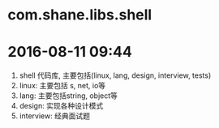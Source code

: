 # com.shane.libs.shell
# 2016-08-11 09:44
1. shell 代码库, 主要包括(linux, lang, design, interview, tests)
2. linux: 主要包括 s, net, io等
3. lang: 主要包括string, object等
4. design: 实现各种设计模式
5. interview: 经典面试题
